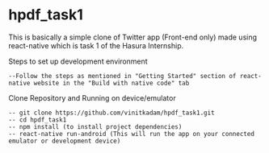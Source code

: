 # hpdf_task1

This is basically a simple clone of Twitter app (Front-end only) made using react-native which is task 1 of the Hasura Internship.

Steps to set up development environment

	--Follow the steps as mentioned in "Getting Started" section of react-native website in the "Build with native code" tab

Clone Repository and Running on device/emulator

	-- git clone https://github.com/vinitkadam/hpdf_task1.git	
	-- cd hpdf_task1
	-- npm install (to install project dependencies)
	-- react-native run-android (This will run the app on your connected emulator or development device)
